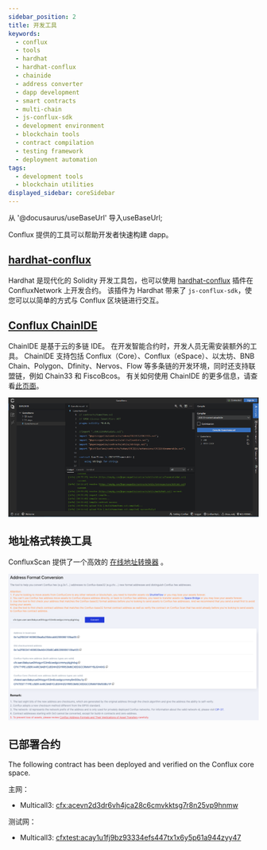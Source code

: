 ```yaml
---
sidebar_position: 2
title: 开发工具
keywords:
  - conflux
  - tools
  - hardhat
  - hardhat-conflux
  - chainide
  - address converter
  - dapp development
  - smart contracts
  - multi-chain
  - js-conflux-sdk
  - development environment
  - blockchain tools
  - contract compilation
  - testing framework
  - deployment automation
tags:
  - development tools
  - blockchain utilities
displayed_sidebar: coreSidebar
---
```


从 '@docusaurus/useBaseUrl' 导入useBaseUrl;

Conflux 提供的工具可以帮助开发者快速构建 dapp。

## [hardhat-conflux](https://github.com/conflux-chain/hardhat-conflux)

Hardhat 是现代化的 Solidity 开发工具包，也可以使用 [hardhat-conflux](https://github.com/conflux-chain/hardhat-conflux) 插件在 ConfluxNetwork 上开发合约。 该插件为 Hardhat 带来了 `js-conflux-sdk`，使您可以以简单的方式与 Conflux 区块链进行交互。

## [Conflux ChainIDE](https://chainide.com/s/createTempProject/conflux)

ChainIDE 是基于云的多链 IDE。 在开发智能合约时，开发人员无需安装额外的工具。 ChainIDE 支持包括 Conflux（Core）、Conflux（eSpace）、以太坊、BNB Chain、Polygon、Dfinity、Nervos、Flow 等多条链的开发环境，同时还支持联盟链，例如 Chain33 和 FiscoBcos。 有关如何使用 ChainIDE 的更多信息，请查看[此页面](https://chainide.gitbook.io/chainide-english-1/ethereum-ide-1/4.-conflux-ide)。

![Chainide](../image/chainide.png)

## 地址格式转换工具

ConfluxScan 提供了一个高效的 [在线地址转换器](https://www.confluxscan.io/address-converter) 。

![](../../core-space-basics/img/scan-address-converter.png)

## 已部署合约

The following contract has been deployed and verified on the Conflux core space.

主网：

- Multicall3: [cfx:acevn2d3dr6vh4jca28c6cmvkktsg7r8n25vp9hnmw](https://confluxscan.io/address/cfx:acevn2d3dr6vh4jca28c6cmvkktsg7r8n25vp9hnmw?tab=contract-viewer)

测试网：

- Multicall3: [cfxtest:acay1u1fj9bz93334efs447tx1x6y5p61a944zyy47](https://testnet.confluxscan.io/address/cfxtest:acay1u1fj9bz93334efs447tx1x6y5p61a944zyy47?tab=contract-viewer)
